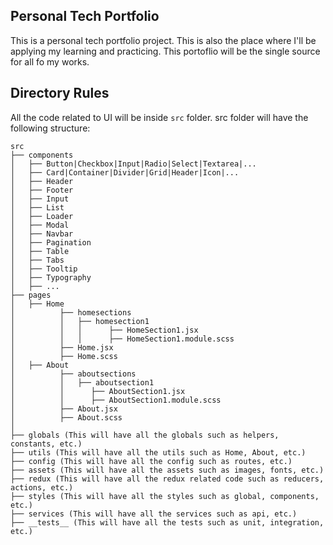 ## Personal Tech Portfolio

This is a personal tech portfolio project. This is also the place where I'll be applying my learning and practicing. This portoflio will be the single source for all fo my works.

## Directory Rules

All the code related to UI will be inside `src` folder.
src folder will have the following structure:

```
src
├── components
│   ├── Button|Checkbox|Input|Radio|Select|Textarea|...
│   ├── Card|Container|Divider|Grid|Header|Icon|...
│   ├── Header
│   ├── Footer
│   ├── Input
│   ├── List
│   ├── Loader
│   ├── Modal
│   ├── Navbar
│   ├── Pagination
│   ├── Table
│   ├── Tabs
│   ├── Tooltip
│   ├── Typography
│   ├── ...
├── pages
│   ├── Home
│          ├── homesections
│          │   ├── homesection1
│          │   │      ├── HomeSection1.jsx
│          │   │      ├── HomeSection1.module.scss
│          ├── Home.jsx
│          ├── Home.scss
│   ├── About
│          ├── aboutsections
│          │   ├── aboutsection1
│          │      ├── AboutSection1.jsx
│          │      ├── AboutSection1.module.scss
│          ├── About.jsx
│          ├── About.scss
│
├── globals (This will have all the globals such as helpers, constants, etc.)
├── utils (This will have all the utils such as Home, About, etc.)
├── config (This will have all the config such as routes, etc.)
├── assets (This will have all the assets such as images, fonts, etc.)
├── redux (This will have all the redux related code such as reducers, actions, etc.)
├── styles (This will have all the styles such as global, components, etc.)
├── services (This will have all the services such as api, etc.)
├── __tests__ (This will have all the tests such as unit, integration, etc.)
```
